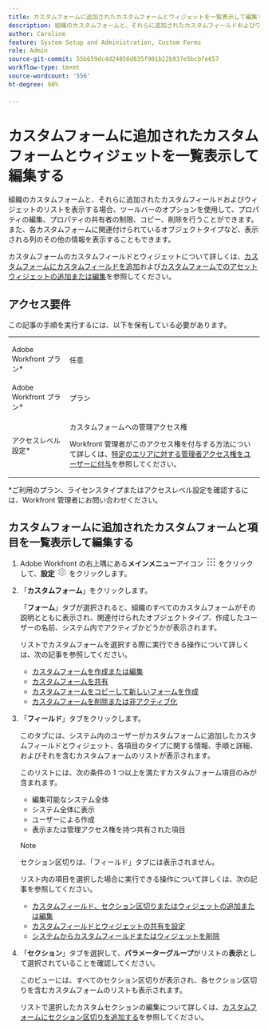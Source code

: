 ```yaml
---
title: カスタムフォームに追加されたカスタムフォームとウィジェットを一覧表示して編集する
description: 組織のカスタムフォームと、それらに追加されたカスタムフィールドおよびウィジェットのリストを表示する場合、ツールバーのオプションを使用して、プロパティの編集、プロパティの共有者の制限、コピー、削除を行うことができます。また、各カスタムフォームに関連付けられているオブジェクトタイプなど、表示される列のその他の情報を表示することもできます。
author: Caroline
feature: System Setup and Administration, Custom Forms
role: Admin
source-git-commit: 55b659dc4d24856d835f901b22b937e5bcbfe657
workflow-type: tm+mt
source-wordcount: '556'
ht-degree: 98%

---
```



# カスタムフォームに追加されたカスタムフォームとウィジェットを一覧表示して編集する

組織のカスタムフォームと、それらに追加されたカスタムフィールドおよびウィジェットのリストを表示する場合、ツールバーのオプションを使用して、プロパティの編集、プロパティの共有者の制限、コピー、削除を行うことができます。また、各カスタムフォームに関連付けられているオブジェクトタイプなど、表示される列のその他の情報を表示することもできます。

カスタムフォームのカスタムフィールドとウィジェットについて詳しくは、[カスタムフォームにカスタムフィールドを追加](../../../administration-and-setup/customize-workfront/create-manage-custom-forms/add-a-custom-field-to-a-custom-form.md)および[カスタムフォームでのアセットウィジェットの追加または編集](../../../administration-and-setup/customize-workfront/create-manage-custom-forms/add-widget-or-edit-its-properties-in-a-custom-form.md)を参照してください。

## アクセス要件

この記事の手順を実行するには、以下を保有している必要があります。

<table style="table-layout:auto"> 
 <col> 
 <col> 
 <tbody> 
  <tr data-mc-conditions=""> 
   <td role="rowheader"> <p>Adobe Workfront プラン*</p> </td> 
   <td>任意</td> 
  </tr> 
  <tr> 
   <td role="rowheader">Adobe Workfront プラン*</td> 
   <td>プラン</td> 
  </tr> 
  <tr data-mc-conditions=""> 
   <td role="rowheader">アクセスレベル設定*</td> 
   <td> <p>カスタムフォームへの管理アクセス権</p> <p>Workfront 管理者がこのアクセス権を付与する方法について詳しくは、<a href="../../../administration-and-setup/add-users/configure-and-grant-access/grant-users-admin-access-certain-areas.md" class="MCXref xref">特定のエリアに対する管理者アクセス権をユーザーに付与</a>を参照してください。</p> </td> 
  </tr> 
 </tbody> 
</table>

&#42;ご利用のプラン、ライセンスタイプまたはアクセスレベル設定を確認するには、Workfront 管理者にお問い合わせください。

## カスタムフォームに追加されたカスタムフォームと項目を一覧表示して編集する

1. Adobe Workfront の右上隅にある&#x200B;**メインメニュー**&#x200B;アイコン ![](assets/main-menu-icon.png) をクリックして、**設定** ![](assets/gear-icon-settings.png) をクリックします。

1. 「**カスタムフォーム**」をクリックします。

   「**フォーム**」タブが選択されると、組織のすべてのカスタムフォームがその説明とともに表示され、関連付けられたオブジェクトタイプ、作成したユーザーの名前、システム内でアクティブかどうかが表示されます。

   リストでカスタムフォームを選択する際に実行できる操作について詳しくは、次の記事を参照してください。

   * [カスタムフォームを作成または編集](../../../administration-and-setup/customize-workfront/create-manage-custom-forms/create-or-edit-a-custom-form.md)
   * [カスタムフォームを共有](../../../administration-and-setup/customize-workfront/create-manage-custom-forms/share-access-to-a-custom-form.md)
   * [カスタムフォームをコピーして新しいフォームを作成](../../../administration-and-setup/customize-workfront/create-manage-custom-forms/copy-custom-form-to-create-a-new-one.md)
   * [カスタムフォームを削除または非アクティブ化](../../../administration-and-setup/customize-workfront/create-manage-custom-forms/delete-or-deactivate-a-custom-form.md)

1. 「**フィールド**」タブをクリックします。

   このタブには、システム内のユーザーがカスタムフォームに追加したカスタムフィールドとウィジェット、各項目のタイプに関する情報、手順と詳細、およびそれを含むカスタムフォームのリストが表示されます。

   このリストには、次の条件の 1 つ以上を満たすカスタムフォーム項目のみが含まれます。

   * 編集可能なシステム全体
   * システム全体に表示
   * ユーザーによる作成
   * 表示または管理アクセス権を持つ共有された項目

   >[!NOTE]
   >
   >セクション区切りは、「フィールド」タブには表示されません。

   リスト内の項目を選択した場合に実行できる操作について詳しくは、次の記事を参照してください。

   * [ カスタムフィールド、セクション区切りまたはウィジェットの追加または編集 ](../../../administration-and-setup/customize-workfront/create-manage-custom-forms/edit-a-custom-field.md)
   * [カスタムフィールドとウィジェットの共有を設定](../../../administration-and-setup/customize-workfront/create-manage-custom-forms/configure-sharing-for-a-custom-field.md)
   * [システムからカスタムフィールドまたはウィジェットを削除](../../../administration-and-setup/customize-workfront/create-manage-custom-forms/delete-a-custom-field.md)

1. 「**セクション**」タブを選択して、**パラメーターグループ**&#x200B;がリストの&#x200B;**表示**&#x200B;として選択されていることを確認してください。

   このビューには、すべてのセクション区切りが表示され、各セクション区切りを含むカスタムフォームのリストも表示されます。

   リストで選択したカスタムセクションの編集について詳しくは、[カスタムフォームにセクション区切りを追加する](../../../administration-and-setup/customize-workfront/create-manage-custom-forms/add-a-section-break-to-a-custom-form.md)を参照してください。

